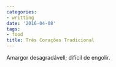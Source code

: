 ```yaml
---
categories:
- writting
date: '2016-04-08'
tags:
- food
title: Três Corações Tradicional
---
```


Amargor desagradávell; difícil de engolir.

